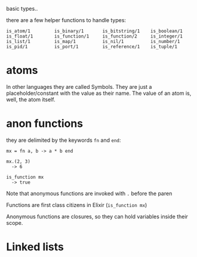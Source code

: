 basic types..

there are a few helper functions to handle types:

```
is_atom/1         is_binary/1       is_bitstring/1    is_boolean/1
is_float/1        is_function/1     is_function/2     is_integer/1
is_list/1         is_map/1          is_nil/1          is_number/1
is_pid/1          is_port/1         is_reference/1    is_tuple/1
```


# atoms

In other languages they are called Symbols. They are just a placeholder/constant with the value as their name.
The value of an atom is, well, the atom itself.


# anon functions

they are delimited by the keywords `fn` and `end`:

```
mx = fn a, b -> a * b end

mx.(2, 3)
  -> 6

is_function mx
  -> true
```

Note that anonymous functions are invoked with `.` before the paren

Functions are first class citizens in Elixir (`is_function mx`)

Anonymous functions are closures, so they can hold variables inside their scope.


# Linked lists


